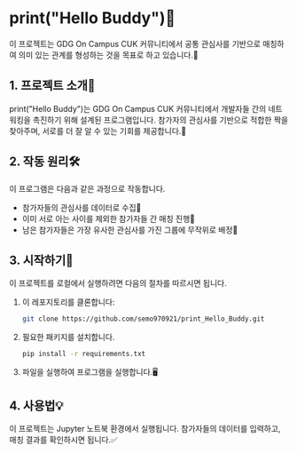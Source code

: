 # print("Hello Buddy")🌟

이 프로젝트는 GDG On Campus CUK 커뮤니티에서 공통 관심사를 기반으로 매칭하여 의미 있는 관계를 형성하는 것을 목표로 하고 있습니다.🎯

## 1. 프로젝트 소개📢

print("Hello Buddy")는 GDG On Campus CUK 커뮤니티에서 개발자들 간의 네트워킹을 촉진하기 위해 설계된 프로그램입니다. 참가자의 관심사를 기반으로 적합한 짝을 찾아주며, 서로를 더 잘 알 수 있는 기회를 제공합니다.🤝

## 2. 작동 원리🛠️

이 프로그램은 다음과 같은 과정으로 작동합니다.

- 참가자들의 관심사를 데이터로 수집📝
- 이미 서로 아는 사이를 제외한 참가자들 간 매칭 진행🔄
- 남은 참가자들은 가장 유사한 관심사를 가진 그룹에 무작위로 배정🎲

## 3. 시작하기🚀

이 프로젝트를 로컬에서 실행하려면 다음의 절차를 따르시면 됩니다.

1. 이 레포지토리를 클론합니다:
    ```bash
    git clone https://github.com/semo970921/print_Hello_Buddy.git
    ```

2. 필요한 패키지를 설치합니다.
    ```bash
    pip install -r requirements.txt
    ```

3. 파일을 실행하여 프로그램을 실행합니다.🖥️

## 4. 사용법💡

이 프로젝트는 Jupyter 노트북 환경에서 실행됩니다. 참가자들의 데이터를 입력하고, 매칭 결과를 확인하시면 됩니다.✅
